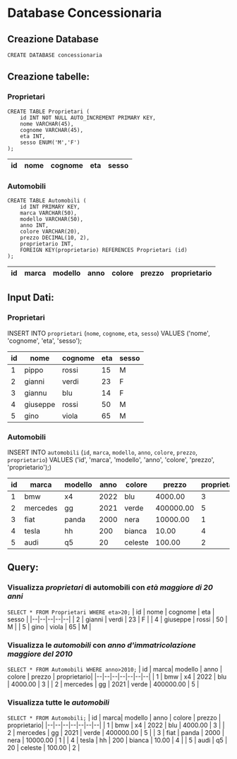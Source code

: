 ﻿# Database Concessionaria
## Creazione Database
`CREATE DATABASE concessionaria`
## Creazione tabelle:
### Proprietari
	CREATE TABLE Proprietari (
		id INT NOT NULL AUTO_INCREMENT PRIMARY KEY,
		nome VARCHAR(45),
		cognome VARCHAR(45),
		eta INT,
		sesso ENUM('M','F')
	);
| id | nome | cognome | eta | sesso |
|--|--|--|--|--|


### Automobili
	CREATE TABLE Automobili (
		id INT PRIMARY KEY,
		marca VARCHAR(50),
		modello VARCHAR(50),
		anno INT,
		colore VARCHAR(20),
		prezzo DECIMAL(10, 2),
		proprietario INT,
		FOREIGN KEY(proprietario) REFERENCES Proprietari (id)
	);
| id | marca| modello | anno | colore | prezzo | proprietario|
|--|--|--|--|--|--|--|
## Input Dati: 
### Proprietari
INSERT INTO `proprietari` (`nome`, `cognome`, `eta`, `sesso`) VALUES ('nome', 'cognome', 'eta', 'sesso');

| id | nome | cognome | eta | sesso |
|--|--|--|--|--|
| 1 | pippo | rossi | 15 | M |
| 2 | gianni | verdi | 23 | F |
| 3 | giannu | blu | 14 | F |
| 4 | giuseppe | rossi | 50 | M |
| 5 | gino | viola | 65 | M |

### Automobili

INSERT INTO `automobili` (`id`, `marca`, `modello`, `anno`, `colore`, `prezzo`, `proprietario`) VALUES ('id', 'marca', 'modello', 'anno', 'colore', 'prezzo', 'proprietario');)

| id | marca| modello | anno | colore | prezzo | proprietario|
|--|--|--|--|--|--|--|
| 1 | bmw | x4 | 2022 | blu | 4000.00 | 3 |
| 2 | mercedes | gg | 2021 | verde | 400000.00 | 5 |
| 3 | fiat | panda | 2000 | nera | 10000.00 | 1 |
 | 4 | tesla | hh | 200 | bianca | 10.00 | 4 |
 | 5 | audi | q5 | 20 | celeste | 100.00 | 2 |

## Query:
### Visualizza *proprietari* di automobili con *età maggiore di 20 anni*
`SELECT * FROM Proprietari WHERE eta>20;`
| id | nome | cognome | eta | sesso |
|--|--|--|--|--|
| 2 | gianni | verdi | 23 | F |
| 4 | giuseppe | rossi | 50 | M |
| 5 | gino | viola | 65 | M |

### Visualizza le *automobili* con *anno d'immatricolazione maggiore del 2010*
`SELECT * FROM Automobili WHERE anno>2010;`
| id | marca| modello | anno | colore | prezzo | proprietario|
|--|--|--|--|--|--|--|
| 1 | bmw | x4 | 2022 | blu | 4000.00 | 3 |
| 2 | mercedes | gg | 2021 | verde | 400000.00 | 5 |

### Visualizza tutte le *automobili*
`SELECT * FROM Automobili;`
| id | marca| modello | anno | colore | prezzo | proprietario|
|--|--|--|--|--|--|--|
| 1 | bmw | x4 | 2022 | blu | 4000.00 | 3 |
| 2 | mercedes | gg | 2021 | verde | 400000.00 | 5 |
| 3 | fiat | panda | 2000 | nera | 10000.00 | 1 |
 | 4 | tesla | hh | 200 | bianca | 10.00 | 4 |
 | 5 | audi | q5 | 20 | celeste | 100.00 | 2 |
